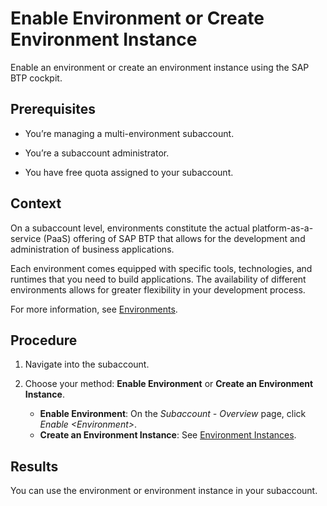 <!-- loio78c14b6b8f80442994a3b20c92be188e -->

# Enable Environment or Create Environment Instance

Enable an environment or create an environment instance using the SAP BTP cockpit.



<a name="loio78c14b6b8f80442994a3b20c92be188e__prereq_cz5_5n1_lpb"/>

## Prerequisites

-   You’re managing a multi-environment subaccount.

-   You’re a subaccount administrator.

-   You have free quota assigned to your subaccount.




## Context

On a subaccount level, environments constitute the actual platform-as-a-service \(PaaS\) offering of SAP BTP that allows for the development and administration of business applications.

Each environment comes equipped with specific tools, technologies, and runtimes that you need to build applications. The availability of different environments allows for greater flexibility in your development process.

For more information, see [Environments](../10-concepts/Environments_15547f7.md).



## Procedure

1.  Navigate into the subaccount.

2.  Choose your method: **Enable Environment** or **Create an Environment Instance**.

    -   **Enable Environment**: On the *Subaccount - Overview* page, click *Enable <Environment\>*.
    -   **Create an Environment Instance**: See [Environment Instances](https://help.sap.com/viewer/09cc82baadc542a688176dce601398de/Cloud/en-US/1d6897d22f90443c8a3f9f6c8bb41bb8.html).




<a name="loio78c14b6b8f80442994a3b20c92be188e__result_gj4_vq1_lpb"/>

## Results

You can use the environment or environment instance in your subaccount.

